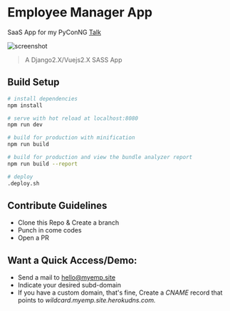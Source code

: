 # Employee Manager App
SaaS App for my PyConNG [Talk](http://bit.ly/django-multitenant)

![screenshot](https://raw.githubusercontent.com/Timtech4u/employee-manager/master/Emp_.PNG)

> A Django2.X/Vuejs2.X SASS App 

## Build Setup

``` bash
# install dependencies
npm install

# serve with hot reload at localhost:8080
npm run dev

# build for production with minification
npm run build

# build for production and view the bundle analyzer report
npm run build --report

# deploy
.deploy.sh
```

## Contribute Guidelines

- Clone this Repo & Create a branch
- Punch in come codes
- Open a PR

## Want a Quick Access/Demo:
- Send a mail to hello@myemp.site
- Indicate your desired subd-domain
- If you have a custom domain, that's fine, Create a *CNAME* record that points to *wildcard.myemp.site.herokudns.com.*
